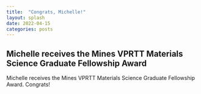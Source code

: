 ```yaml
---
title:  "Congrats, Michelle!"
layout: splash
date: 2022-04-15
categories: posts
---
```


## Michelle receives the Mines VPRTT Materials Science Graduate Fellowship Award
Michelle receives the Mines VPRTT Materials Science Graduate Fellowship Award. Congrats! 

